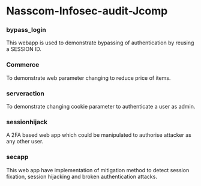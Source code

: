 # Nasscom-Infosec-audit-Jcomp

### bypass_login
This webapp is used to demonstrate bypassing of authentication by reusing a SESSION ID.

### Commerce
To demonstrate web parameter changing to reduce price of items.

### serveraction
To demonstrate changing cookie parameter to authenticate a user as admin.

### sessionhijack
A 2FA based web app which could be manipulated to authorise attacker as any other user.

### secapp
This web app have implementation of mitigation method to detect session fixation, session hijacking and broken authentication attacks.
